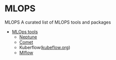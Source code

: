 # MLOPS
MLOPS 
A curated list of MLOPS tools and packages


- [MLOps tools]()
    - [Neptune](https://neptune.ai/)
    - [Comet](https://www.comet.com/)
    - Kuberflow([kubeflow.org](https://www.kubeflow.org/))
    - [Mlflow](https://mlflow.org/)
